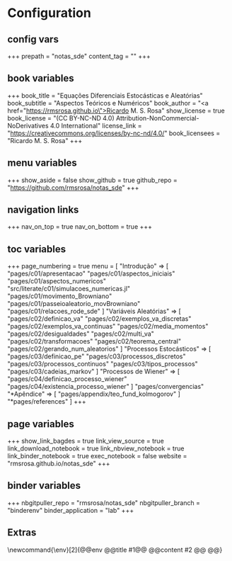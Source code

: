 # Configuration

## config vars
+++
prepath = "notas_sde"
content_tag = ""
+++

## book variables
+++
book_title = "Equações Diferenciais Estocásticas e Aleatórias"
book_subtitle = "Aspectos Teóricos e Numéricos"
book_author = "<a href=\"https://rmsrosa.github.io\">Ricardo M. S. Rosa</a>"
show_license = true
book_license = "(CC BY-NC-ND 4.0) Attribution-NonCommercial-NoDerivatives 4.0 International"
license_link = "https://creativecommons.org/licenses/by-nc-nd/4.0/"
book_licensees = "Ricardo M. S. Rosa"
+++

## menu variables
+++
show_aside = false
show_github = true
github_repo = "https://github.com/rmsrosa/notas_sde"
+++

## navigation links
+++
nav_on_top = true
nav_on_bottom = true
+++

## toc variables
+++
page_numbering = true
menu = [
    "Introdução" => [
        "pages/c01/apresentacao"
        "pages/c01/aspectos_iniciais"
        "pages/c01/aspectos_numericos"
        "src/literate/c01/simulacoes_numericas.jl"
        "pages/c01/movimento_Browniano"
        "pages/c01/passeioaleatorio_movBrowniano"
        "pages/c01/relacoes_rode_sde"
    ]
    "Variáveis Aleatórias" => [
        "pages/c02/definicao_va"
        "pages/c02/exemplos_va_discretas"
        "pages/c02/exemplos_va_continuas"
        "pages/c02/media_momentos"
        "pages/c02/desigualdades"
        "pages/c02/multi_va"
        "pages/c02/transformacoes"
        "pages/c02/teorema_central"
        "pages/c02/gerando_num_aleatorios"
    ]
    "Processos Estocásticos" => [
        "pages/c03/definicao_pe"
        "pages/c03/processos_discretos"
        "pages/c03/processos_continuos"
        "pages/c03/tipos_processos"
        "pages/c03/cadeias_markov"
    ]
    "Processos de Wiener" => [
        "pages/c04/definicao_processo_wiener"
        "pages/c04/existencia_processo_wiener"
    ]
    "pages/convergencias"
    "*Apêndice" => [
        "pages/appendix/teo_fund_kolmogorov"
    ]
    "*pages/references"
]
+++

## page variables
+++
show_link_bagdes = true
link_view_source = true
link_download_notebook = true
link_nbview_notebook = true
link_binder_notebook = true
exec_notebook = false
website = "rmsrosa.github.io/notas_sde"
+++

## binder variables
+++
nbgitpuller_repo = "rmsrosa/notas_sde"
nbgitpuller_branch = "binderenv"
binder_application = "lab" 
+++

## Extras

\newcommand{\env}[2]{@@env @@title #1@@ @@content #2 @@ @@}
